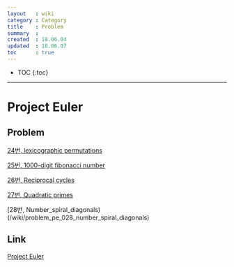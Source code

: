 ```yaml
---
layout   : wiki
category : Category
title    : Problem
summary  : 
created  : 18.06.04
updated  : 18.06.07
toc      : true
---
```


* TOC
 {:toc}

* * *

# Project Euler

## Problem

[24번, lexicographic permutations](/wiki/problem_pe_024_lexicographic_permutations)

[25번, 1000-digit fibonacci number](/wiki/problem_pe_025_1000-digit_fibonacci_number)

[26번, Reciprocal cycles](/wiki/problem_pe_026_reciprocal_cycles)

[27번, Quadratic primes](/wiki/problem_pe_027_quadratic_primes)

[28번, Number_spiral_diagonals)(/wiki/problem_pe_028_number_spiral_diagonals)

## Link

[Project Euler](https://projecteuler.net/)